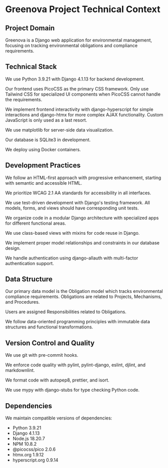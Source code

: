 # Greenova Project Technical Context

## Project Domain

Greenova is a Django web application for environmental management, focusing on
tracking environmental obligations and compliance requirements.

## Technical Stack

We use Python 3.9.21 with Django 4.1.13 for backend development.

Our frontend uses PicoCSS as the primary CSS framework. Only use Tailwind CSS
for specialized UI components when PicoCSS cannot handle the requirements.

We implement frontend interactivity with django-hyperscript for simple
interactions and django-htmx for more complex AJAX functionality. Custom
JavaScript is only used as a last resort.

We use matplotlib for server-side data visualization.

Our database is SQLite3 in development.

We deploy using Docker containers.

## Development Practices

We follow an HTML-first approach with progressive enhancement, starting with
semantic and accessible HTML.

We prioritize WCAG 2.1 AA standards for accessibility in all interfaces.

We use test-driven development with Django's testing framework. All models,
forms, and views should have corresponding unit tests.

We organize code in a modular Django architecture with specialized apps for
different functional areas.

We use class-based views with mixins for code reuse in Django.

We implement proper model relationships and constraints in our database design.

We handle authentication using django-allauth with multi-factor authentication
support.

## Data Structure

Our primary data model is the Obligation model which tracks environmental
compliance requirements. Obligations are related to Projects, Mechanisms, and
Procedures.

Users are assigned Responsibilities related to Obligations.

We follow data-oriented programming principles with immutable data structures
and functional transformations.

## Version Control and Quality

We use git with pre-commit hooks.

We enforce code quality with pylint, pylint-django, eslint, djlint, and
markdownlint.

We format code with autopep8, prettier, and isort.

We use mypy with django-stubs for type checking Python code.

## Dependencies

We maintain compatible versions of dependencies:

- Python 3.9.21
- Django 4.1.13
- Node.js 18.20.7
- NPM 10.8.2
- @picocss/pico 2.0.6
- htmx.org 1.9.12
- hyperscript.org 0.9.14
